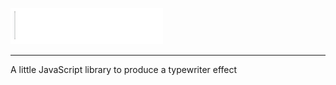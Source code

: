 ![Typewriter.js](https://raw.githubusercontent.com/mwrouse/typewriter.js/master/images/typewriterjs.gif)
<hr/>
A little JavaScript library to produce a typewriter effect
